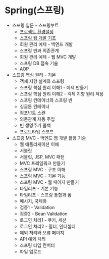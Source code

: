 # Spring(스프링)

- 스프링 입문 - 스프링부트
  - [프로젝트 환경설정](./Spring-introduction-project-setting.md)
  - [스프링 웹 개발 기초](./Spring-introduction-spring-web-dev-basic.md)
  - 회원 관리 예제 - 백엔드 개발
  - 스프링 빈과 의존관계
  - 회원 관리 예제 - 웹 MVC 개발
  - 스프링 DB 접속 기술
  - AOP
- 스프링 핵심 원리 - 기본
  - 객체 지향 설계와 스프링
  - 스프링 핵심 원리 이해1 - 예제 만들기
  - 스프링 핵심 원리 이해2 - 객체 지향 원리 적용
  - 스프링 컨테이너와 스프링 빈
  - 싱글톤 컨테이너
  - 컴포넌트 스캔
  - 의존관계 자동 주입
  - 빈 생명주기 콜백
  - 프로토타입 스코프
- 스프링 MVC - 백엔드 웹 개발 활용 기술
  - 웹 애플리케이션 이해
  - 서블릿
  - 서블릿, JSP, MVC 패턴
  - MVC 프레임워크 만들기
  - 스프링 MVC - 구조 이해
  - 스프링 MVC - 기본 기능
  - 스프링 MVC - 웹 페이지 만들기
  - 타임리프 - 기본 기능
  - 타임리프 - 스프링 통합과 폼
  - 메시지, 국제화
  - 검증1 - Validation
  - 검증2 - Bean Validation
  - 로그인 처리1 - 쿠키, 세션
  - 로그인 처리2 - 필터, 인터셉터
  - 예외 처리와 오류 페이지
  - API 예외 처리
  - 스프링 타입 컨버터
  - 파일 업로드
